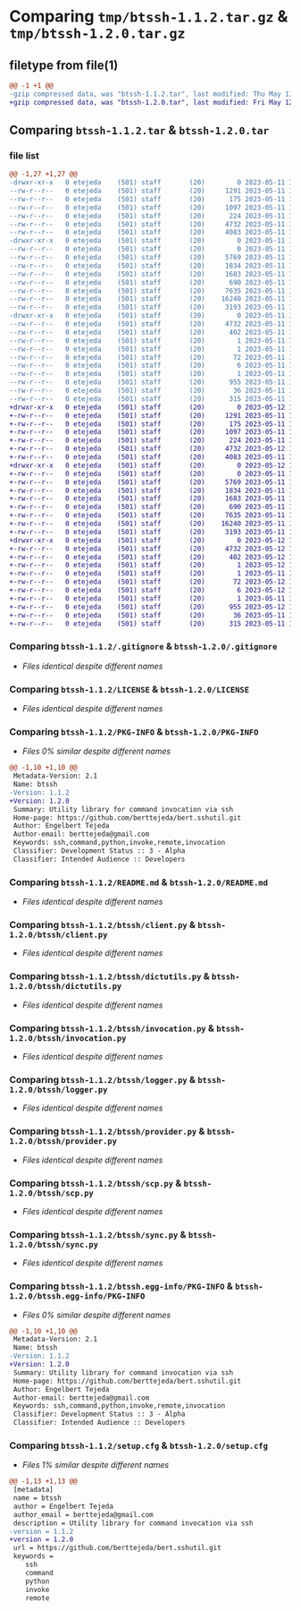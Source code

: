 # Comparing `tmp/btssh-1.1.2.tar.gz` & `tmp/btssh-1.2.0.tar.gz`

## filetype from file(1)

```diff
@@ -1 +1 @@
-gzip compressed data, was "btssh-1.1.2.tar", last modified: Thu May 11 11:52:00 2023, max compression
+gzip compressed data, was "btssh-1.2.0.tar", last modified: Fri May 12 14:40:16 2023, max compression
```

## Comparing `btssh-1.1.2.tar` & `btssh-1.2.0.tar`

### file list

```diff
@@ -1,27 +1,27 @@
-drwxr-xr-x   0 etejeda    (501) staff       (20)        0 2023-05-11 11:52:00.323388 btssh-1.1.2/
--rw-r--r--   0 etejeda    (501) staff       (20)     1291 2023-05-11 11:48:18.000000 btssh-1.1.2/.gitignore
--rw-r--r--   0 etejeda    (501) staff       (20)      175 2023-05-11 11:48:18.000000 btssh-1.1.2/AUTHORS.rst
--rw-r--r--   0 etejeda    (501) staff       (20)     1097 2023-05-11 11:48:18.000000 btssh-1.1.2/LICENSE
--rw-r--r--   0 etejeda    (501) staff       (20)      224 2023-05-11 11:48:18.000000 btssh-1.1.2/MANIFEST.in
--rw-r--r--   0 etejeda    (501) staff       (20)     4732 2023-05-11 11:52:00.323590 btssh-1.1.2/PKG-INFO
--rw-r--r--   0 etejeda    (501) staff       (20)     4083 2023-05-11 11:48:18.000000 btssh-1.1.2/README.md
-drwxr-xr-x   0 etejeda    (501) staff       (20)        0 2023-05-11 11:52:00.321112 btssh-1.1.2/btssh/
--rw-r--r--   0 etejeda    (501) staff       (20)        0 2023-05-11 11:48:18.000000 btssh-1.1.2/btssh/__init__.py
--rw-r--r--   0 etejeda    (501) staff       (20)     5769 2023-05-11 11:48:18.000000 btssh-1.1.2/btssh/client.py
--rw-r--r--   0 etejeda    (501) staff       (20)     1834 2023-05-11 11:48:18.000000 btssh-1.1.2/btssh/dictutils.py
--rw-r--r--   0 etejeda    (501) staff       (20)     1683 2023-05-11 11:51:18.000000 btssh-1.1.2/btssh/invocation.py
--rw-r--r--   0 etejeda    (501) staff       (20)      690 2023-05-11 11:48:18.000000 btssh-1.1.2/btssh/logger.py
--rw-r--r--   0 etejeda    (501) staff       (20)     7635 2023-05-11 11:51:20.000000 btssh-1.1.2/btssh/provider.py
--rw-r--r--   0 etejeda    (501) staff       (20)    16240 2023-05-11 11:48:18.000000 btssh-1.1.2/btssh/scp.py
--rw-r--r--   0 etejeda    (501) staff       (20)     3193 2023-05-11 11:48:18.000000 btssh-1.1.2/btssh/sync.py
-drwxr-xr-x   0 etejeda    (501) staff       (20)        0 2023-05-11 11:52:00.323108 btssh-1.1.2/btssh.egg-info/
--rw-r--r--   0 etejeda    (501) staff       (20)     4732 2023-05-11 11:52:00.000000 btssh-1.1.2/btssh.egg-info/PKG-INFO
--rw-r--r--   0 etejeda    (501) staff       (20)      402 2023-05-11 11:52:00.000000 btssh-1.1.2/btssh.egg-info/SOURCES.txt
--rw-r--r--   0 etejeda    (501) staff       (20)        1 2023-05-11 11:52:00.000000 btssh-1.1.2/btssh.egg-info/dependency_links.txt
--rw-r--r--   0 etejeda    (501) staff       (20)        1 2023-05-11 11:52:00.000000 btssh-1.1.2/btssh.egg-info/not-zip-safe
--rw-r--r--   0 etejeda    (501) staff       (20)       72 2023-05-11 11:52:00.000000 btssh-1.1.2/btssh.egg-info/requires.txt
--rw-r--r--   0 etejeda    (501) staff       (20)        6 2023-05-11 11:52:00.000000 btssh-1.1.2/btssh.egg-info/top_level.txt
--rw-r--r--   0 etejeda    (501) staff       (20)        1 2023-05-11 11:48:18.000000 btssh-1.1.2/requirements.txt
--rw-r--r--   0 etejeda    (501) staff       (20)      955 2023-05-11 11:52:00.324388 btssh-1.1.2/setup.cfg
--rw-r--r--   0 etejeda    (501) staff       (20)       36 2023-05-11 11:48:18.000000 btssh-1.1.2/setup.py
--rw-r--r--   0 etejeda    (501) staff       (20)      315 2023-05-11 11:48:18.000000 btssh-1.1.2/tox.ini
+drwxr-xr-x   0 etejeda    (501) staff       (20)        0 2023-05-12 14:40:16.153251 btssh-1.2.0/
+-rw-r--r--   0 etejeda    (501) staff       (20)     1291 2023-05-11 11:48:18.000000 btssh-1.2.0/.gitignore
+-rw-r--r--   0 etejeda    (501) staff       (20)      175 2023-05-11 11:48:18.000000 btssh-1.2.0/AUTHORS.rst
+-rw-r--r--   0 etejeda    (501) staff       (20)     1097 2023-05-11 11:48:18.000000 btssh-1.2.0/LICENSE
+-rw-r--r--   0 etejeda    (501) staff       (20)      224 2023-05-11 11:48:18.000000 btssh-1.2.0/MANIFEST.in
+-rw-r--r--   0 etejeda    (501) staff       (20)     4732 2023-05-12 14:40:16.153543 btssh-1.2.0/PKG-INFO
+-rw-r--r--   0 etejeda    (501) staff       (20)     4083 2023-05-11 11:48:18.000000 btssh-1.2.0/README.md
+drwxr-xr-x   0 etejeda    (501) staff       (20)        0 2023-05-12 14:40:16.149824 btssh-1.2.0/btssh/
+-rw-r--r--   0 etejeda    (501) staff       (20)        0 2023-05-11 11:48:18.000000 btssh-1.2.0/btssh/__init__.py
+-rw-r--r--   0 etejeda    (501) staff       (20)     5769 2023-05-11 11:48:18.000000 btssh-1.2.0/btssh/client.py
+-rw-r--r--   0 etejeda    (501) staff       (20)     1834 2023-05-11 11:48:18.000000 btssh-1.2.0/btssh/dictutils.py
+-rw-r--r--   0 etejeda    (501) staff       (20)     1683 2023-05-11 11:51:18.000000 btssh-1.2.0/btssh/invocation.py
+-rw-r--r--   0 etejeda    (501) staff       (20)      690 2023-05-11 11:48:18.000000 btssh-1.2.0/btssh/logger.py
+-rw-r--r--   0 etejeda    (501) staff       (20)     7635 2023-05-11 11:51:20.000000 btssh-1.2.0/btssh/provider.py
+-rw-r--r--   0 etejeda    (501) staff       (20)    16240 2023-05-11 11:48:18.000000 btssh-1.2.0/btssh/scp.py
+-rw-r--r--   0 etejeda    (501) staff       (20)     3193 2023-05-11 11:48:18.000000 btssh-1.2.0/btssh/sync.py
+drwxr-xr-x   0 etejeda    (501) staff       (20)        0 2023-05-12 14:40:16.152754 btssh-1.2.0/btssh.egg-info/
+-rw-r--r--   0 etejeda    (501) staff       (20)     4732 2023-05-12 14:40:15.000000 btssh-1.2.0/btssh.egg-info/PKG-INFO
+-rw-r--r--   0 etejeda    (501) staff       (20)      402 2023-05-12 14:40:16.000000 btssh-1.2.0/btssh.egg-info/SOURCES.txt
+-rw-r--r--   0 etejeda    (501) staff       (20)        1 2023-05-12 14:40:15.000000 btssh-1.2.0/btssh.egg-info/dependency_links.txt
+-rw-r--r--   0 etejeda    (501) staff       (20)        1 2023-05-11 11:52:00.000000 btssh-1.2.0/btssh.egg-info/not-zip-safe
+-rw-r--r--   0 etejeda    (501) staff       (20)       72 2023-05-12 14:40:15.000000 btssh-1.2.0/btssh.egg-info/requires.txt
+-rw-r--r--   0 etejeda    (501) staff       (20)        6 2023-05-12 14:40:15.000000 btssh-1.2.0/btssh.egg-info/top_level.txt
+-rw-r--r--   0 etejeda    (501) staff       (20)        1 2023-05-11 11:48:18.000000 btssh-1.2.0/requirements.txt
+-rw-r--r--   0 etejeda    (501) staff       (20)      955 2023-05-12 14:40:16.154702 btssh-1.2.0/setup.cfg
+-rw-r--r--   0 etejeda    (501) staff       (20)       36 2023-05-11 11:48:18.000000 btssh-1.2.0/setup.py
+-rw-r--r--   0 etejeda    (501) staff       (20)      315 2023-05-11 11:48:18.000000 btssh-1.2.0/tox.ini
```

### Comparing `btssh-1.1.2/.gitignore` & `btssh-1.2.0/.gitignore`

 * *Files identical despite different names*

### Comparing `btssh-1.1.2/LICENSE` & `btssh-1.2.0/LICENSE`

 * *Files identical despite different names*

### Comparing `btssh-1.1.2/PKG-INFO` & `btssh-1.2.0/PKG-INFO`

 * *Files 0% similar despite different names*

```diff
@@ -1,10 +1,10 @@
 Metadata-Version: 2.1
 Name: btssh
-Version: 1.1.2
+Version: 1.2.0
 Summary: Utility library for command invocation via ssh
 Home-page: https://github.com/berttejeda/bert.sshutil.git
 Author: Engelbert Tejeda
 Author-email: berttejeda@gmail.com
 Keywords: ssh,command,python,invoke,remote,invocation
 Classifier: Development Status :: 3 - Alpha
 Classifier: Intended Audience :: Developers
```

### Comparing `btssh-1.1.2/README.md` & `btssh-1.2.0/README.md`

 * *Files identical despite different names*

### Comparing `btssh-1.1.2/btssh/client.py` & `btssh-1.2.0/btssh/client.py`

 * *Files identical despite different names*

### Comparing `btssh-1.1.2/btssh/dictutils.py` & `btssh-1.2.0/btssh/dictutils.py`

 * *Files identical despite different names*

### Comparing `btssh-1.1.2/btssh/invocation.py` & `btssh-1.2.0/btssh/invocation.py`

 * *Files identical despite different names*

### Comparing `btssh-1.1.2/btssh/logger.py` & `btssh-1.2.0/btssh/logger.py`

 * *Files identical despite different names*

### Comparing `btssh-1.1.2/btssh/provider.py` & `btssh-1.2.0/btssh/provider.py`

 * *Files identical despite different names*

### Comparing `btssh-1.1.2/btssh/scp.py` & `btssh-1.2.0/btssh/scp.py`

 * *Files identical despite different names*

### Comparing `btssh-1.1.2/btssh/sync.py` & `btssh-1.2.0/btssh/sync.py`

 * *Files identical despite different names*

### Comparing `btssh-1.1.2/btssh.egg-info/PKG-INFO` & `btssh-1.2.0/btssh.egg-info/PKG-INFO`

 * *Files 0% similar despite different names*

```diff
@@ -1,10 +1,10 @@
 Metadata-Version: 2.1
 Name: btssh
-Version: 1.1.2
+Version: 1.2.0
 Summary: Utility library for command invocation via ssh
 Home-page: https://github.com/berttejeda/bert.sshutil.git
 Author: Engelbert Tejeda
 Author-email: berttejeda@gmail.com
 Keywords: ssh,command,python,invoke,remote,invocation
 Classifier: Development Status :: 3 - Alpha
 Classifier: Intended Audience :: Developers
```

### Comparing `btssh-1.1.2/setup.cfg` & `btssh-1.2.0/setup.cfg`

 * *Files 1% similar despite different names*

```diff
@@ -1,13 +1,13 @@
 [metadata]
 name = btssh
 author = Engelbert Tejeda
 author_email = berttejeda@gmail.com
 description = Utility library for command invocation via ssh
-version = 1.1.2
+version = 1.2.0
 url = https://github.com/berttejeda/bert.sshutil.git
 keywords = 
 	ssh
 	command
 	python
 	invoke
 	remote
```

